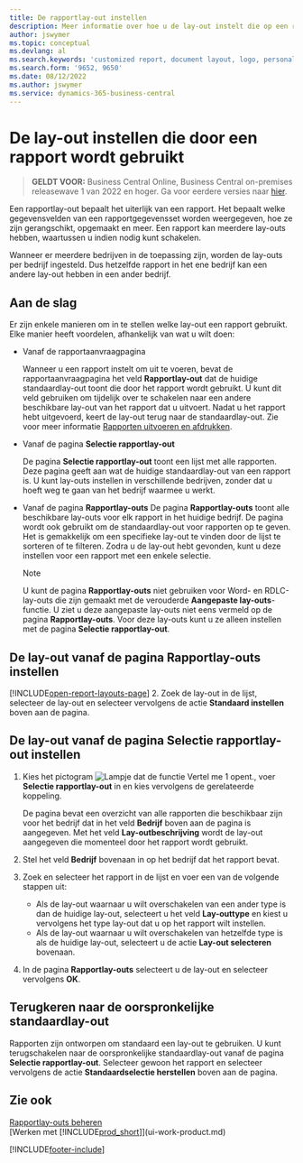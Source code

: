 ```yaml
---
title: De rapportlay-out instellen
description: Meer informatie over hoe u de lay-out instelt die op een rapport wordt gebruikt bij het bekijken en afdrukken van een rapport.
author: jswymer
ms.topic: conceptual
ms.devlang: al
ms.search.keywords: 'customized report, document layout, logo, personalize'
ms.search.form: '9652, 9650'
ms.date: 08/12/2022
ms.author: jswymer
ms.service: dynamics-365-business-central
---
```

# De lay-out instellen die door een rapport wordt gebruikt

> **GELDT VOOR:** Business Central Online, Business Central on-premises releasewave 1 van 2022 en hoger. Ga voor eerdere versies naar [hier](ui-how-change-layout-currently-used-report.md).

Een rapportlay-out bepaalt het uiterlijk van een rapport. Het bepaalt welke gegevensvelden van een rapportgegevensset worden weergegeven, hoe ze zijn gerangschikt, opgemaakt en meer. Een rapport kan meerdere lay-outs hebben, waartussen u indien nodig kunt schakelen.

Wanneer er meerdere bedrijven in de toepassing zijn, worden de lay-outs per bedrijf ingesteld. Dus hetzelfde rapport in het ene bedrijf kan een andere lay-out hebben in een ander bedrijf.

## Aan de slag

Er zijn enkele manieren om in te stellen welke lay-out een rapport gebruikt. Elke manier heeft voordelen, afhankelijk van wat u wilt doen: 

- Vanaf de rapportaanvraagpagina

  Wanneer u een rapport instelt om uit te voeren, bevat de rapportaanvraagpagina het veld **Rapportlay-out** dat de huidige standaardlay-out toont die door het rapport wordt gebruikt. U kunt dit veld gebruiken om tijdelijk over te schakelen naar een andere beschikbare lay-out van het rapport dat u uitvoert. Nadat u het rapport hebt uitgevoerd, keert de lay-out terug naar de standaardlay-out. Zie voor meer informatie [Rapporten uitvoeren en afdrukken](ui-work-report.md#switching-the-report-layout).

- Vanaf de pagina **Selectie rapportlay-out**

  De pagina **Selectie rapportlay-out** toont een lijst met alle rapporten. Deze pagina geeft aan wat de huidige standaardlay-out van een rapport is. U kunt lay-outs instellen in verschillende bedrijven, zonder dat u hoeft weg te gaan van het bedrijf waarmee u werkt.

- Vanaf de pagina **Rapportlay-outs** De pagina **Rapportlay-outs** toont alle beschikbare lay-outs voor elk rapport in het huidige bedrijf. De pagina wordt ook gebruikt om de standaardlay-out voor rapporten op te geven. Het is gemakkelijk om een specifieke lay-out te vinden door de lijst te sorteren of te filteren. Zodra u de lay-out hebt gevonden, kunt u deze instellen voor een rapport met een enkele selectie.

  > [!NOTE]
  > U kunt de pagina **Rapportlay-outs** niet gebruiken voor Word- en RDLC-lay-outs die zijn gemaakt met de verouderde **Aangepaste lay-outs**-functie. U ziet u deze aangepaste lay-outs niet eens vermeld op de pagina **Rapportlay-outs**. Voor deze lay-outs kunt u ze alleen instellen met de pagina **Selectie rapportlay-out**.

## De lay-out vanaf de pagina Rapportlay-outs instellen

[!INCLUDE[open-report-layouts-page](includes/open-report-layouts-page.md)]
2. Zoek de lay-out in de lijst, selecteer de lay-out en selecteer vervolgens de actie **Standaard instellen** boven aan de pagina.

## De lay-out vanaf de pagina Selectie rapportlay-out instellen

1. Kies het pictogram ![Lampje dat de functie Vertel me 1 opent.](media/ui-search/search_small.png "Vertel me wat u wilt doen"), voer **Selectie rapportlay-out** in en kies vervolgens de gerelateerde koppeling.
  
   De pagina bevat een overzicht van alle rapporten die beschikbaar zijn voor het bedrijf dat in het veld **Bedrijf** boven aan de pagina is aangegeven. Met het veld **Lay-outbeschrijving** wordt de lay-out aangegeven die momenteel door het rapport wordt gebruikt.
2. Stel het veld **Bedrijf** bovenaan in op het bedrijf dat het rapport bevat.
3. Zoek en selecteer het rapport in de lijst en voer een van de volgende stappen uit:

   - Als de lay-out waarnaar u wilt overschakelen van een ander type is dan de huidige lay-out, selecteert u het veld **Lay-outtype** en kiest u vervolgens het type lay-out dat u op het rapport wilt instellen. 
   - Als de lay-out waarnaar u wilt overschakelen van hetzelfde type is als de huidige lay-out, selecteert u de actie **Lay-out selecteren** bovenaan.

4. In de pagina **Rapportlay-outs** selecteert u de lay-out en selecteer vervolgens **OK**.

## Terugkeren naar de oorspronkelijke standaardlay-out

Rapporten zijn ontworpen om standaard een lay-out te gebruiken. U kunt terugschakelen naar de oorspronkelijke standaardlay-out vanaf de pagina **Selectie rapportlay-out**. Selecteer gewoon het rapport en selecteer vervolgens de actie **Standaardselectie herstellen** boven aan de pagina.

## Zie ook

[Rapportlay-outs beheren](ui-manage-report-layouts.md)  
[Werken met [!INCLUDE[prod_short](includes/prod_short.md)]](ui-work-product.md)

[!INCLUDE[footer-include](includes/footer-banner.md)]
